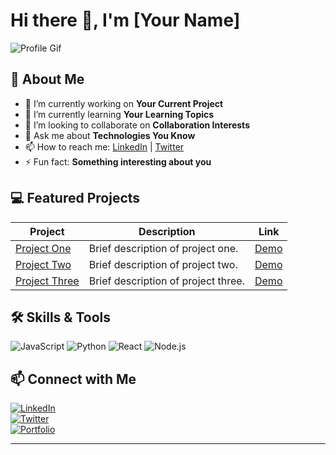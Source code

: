 
# Hi there 👋, I'm [Your Name]

![Profile Gif](https://media.giphy.com/media/your-gif-url/giphy.gif)

## 🚀 About Me

- 🔭 I’m currently working on **Your Current Project**
- 🌱 I’m currently learning **Your Learning Topics**
- 👯 I’m looking to collaborate on **Collaboration Interests**
- 💬 Ask me about **Technologies You Know**
- 📫 How to reach me: [LinkedIn](https://www.linkedin.com/in/yourprofile) | [Twitter](https://twitter.com/yourhandle)
- ⚡ Fun fact: **Something interesting about you**

## 💻 Featured Projects

| Project | Description | Link |
| ------- | ----------- | ---- |
| [Project One](https://github.com/yourname/project-one) | Brief description of project one. | [Demo](#) |
| [Project Two](https://github.com/yourname/project-two) | Brief description of project two. | [Demo](#) |
| [Project Three](https://github.com/yourname/project-three) | Brief description of project three. | [Demo](#) |

## 🛠️ Skills & Tools

<p align="left">
  <img src="https://img.shields.io/badge/-JavaScript-F7DF1E?logo=javascript&logoColor=000" alt="JavaScript" />
  <img src="https://img.shields.io/badge/-Python-3776AB?logo=python&logoColor=fff" alt="Python" />
  <img src="https://img.shields.io/badge/-React-20232A?logo=react&logoColor=61DAFB" alt="React" />
  <img src="https://img.shields.io/badge/-Node.js-339933?logo=node.js&logoColor=fff" alt="Node.js" />
</p>

## 📫 Connect with Me

[![LinkedIn](https://img.shields.io/badge/LinkedIn-blue?logo=linkedin&logoColor=white)](https://www.linkedin.com/in/yourprofile)  
[![Twitter](https://img.shields.io/badge/Twitter-1DA1F2?logo=twitter&logoColor=white)](https://twitter.com/yourhandle)  
[![Portfolio](https://img.shields.io/badge/Portfolio-000?logo=google-chrome&logoColor=white)](https://yourportfolio.com)

---
